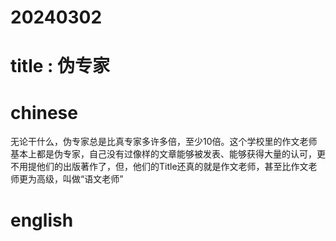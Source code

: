
# 20240302

# title : 伪专家

# chinese 

无论干什么，伪专家总是比真专家多许多倍，至少10倍。这个学校里的作文老师基本上都是伪专家，自己没有过像样的文章能够被发表、能够获得大量的认可，更不用提他们的出版著作了，但，他们的Title还真的就是作文老师，甚至比作文老师更为高级，叫做“语文老师”

# english

